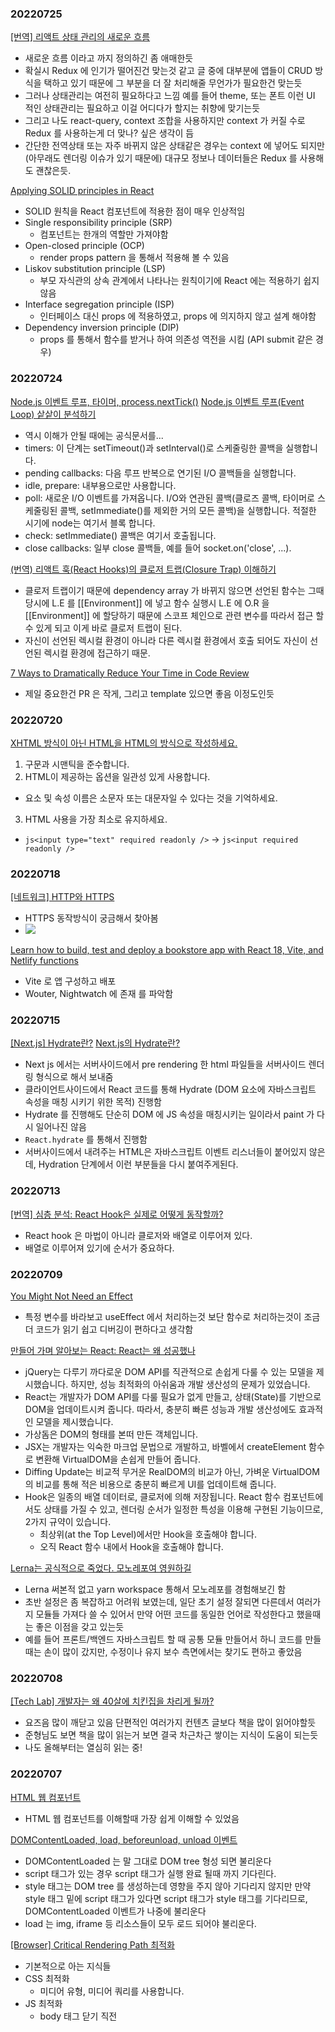 ### 20220725

[[번역] 리액트 상태 관리의 새로운 흐름](https://medium.com/@yujso66/%EB%B2%88%EC%97%AD-%EB%A6%AC%EC%95%A1%ED%8A%B8-%EC%83%81%ED%83%9C-%EA%B4%80%EB%A6%AC%EC%9D%98-%EC%83%88%EB%A1%9C%EC%9A%B4-%ED%9D%90%EB%A6%84-6e5ed0022e39)

- 새로운 흐름 이라고 까지 정의하긴 좀 애매한듯
- 확실시 Redux 에 인기가 떨어진건 맞는것 같고 글 중에 대부분에 앱들이 CRUD 방식을 택하고 있기 때문에 그 부분을 더 잘 처리해줄 무언가가 필요한건 맞는듯
- 그러나 상태관리는 여전히 필요하다고 느낌 예를 들어 theme, 또는 폰트 이런 UI 적인 상태관리는 필요하고 이걸 어디다가 할지는 취향에 맞기는듯
- 그리고 나도 react-query, context 조합을 사용하지만 context 가 커질 수로 Redux 를 사용하는게 더 맞나? 싶은 생각이 듬
- 간단한 전역상태 또는 자주 바뀌지 않은 상태같은 경우는 context 에 넣어도 되지만 (아무래도 렌더링 이슈가 있기 때문에) 대규모 정보나 데이터들은 Redux 를 사용해도 괜찮은듯.

[Applying SOLID principles in React](https://konstantinlebedev.com/solid-in-react/)

- SOLID 원칙을 React 컴포넌트에 적용한 점이 매우 인상적임
- Single responsibility principle (SRP)
  - 컴포넌트는 한개의 역할만 가져야함
- Open-closed principle (OCP)
  - render props pattern 을 통해서 적용해 볼 수 있음
- Liskov substitution principle (LSP)
  - 부모 자식관의 상속 관계에서 나타나는 원칙이기에 React 에는 적용하기 쉽지 않음
- Interface segregation principle (ISP)
  - 인터페이스 대신 props 에 적용하였고, props 에 의지하지 않고 설계 해야함
- Dependency inversion principle (DIP)
  - props 를 통해서 함수를 받거나 하여 의존성 역전을 시킴 (API submit 같은 경우)

### 20220724

[Node.js 이벤트 루프, 타이머, process.nextTick()](https://nodejs.org/ko/docs/guides/event-loop-timers-and-nexttick/)
[Node.js 이벤트 루프(Event Loop) 샅샅이 분석하기](https://www.korecmblog.com/node-js-event-loop/)

- 역시 이해가 안될 때에는 공식문서를...
- timers: 이 단계는 setTimeout()과 setInterval()로 스케줄링한 콜백을 실행합니다.
- pending callbacks: 다음 루프 반복으로 연기된 I/O 콜백들을 실행합니다.
- idle, prepare: 내부용으로만 사용합니다.
- poll: 새로운 I/O 이벤트를 가져옵니다. I/O와 연관된 콜백(클로즈 콜백, 타이머로 스케줄링된 콜백, setImmediate()를 제외한 거의 모든 콜백)을 실행합니다. 적절한 시기에 node는 여기서 블록 합니다.
- check: setImmediate() 콜백은 여기서 호출됩니다.
- close callbacks: 일부 close 콜백들, 예를 들어 socket.on('close', ...).

[(번역) 리액트 훅(React Hooks)의 클로저 트랩(Closure Trap) 이해하기](https://velog.io/@superlipbalm/the-closure-trap-of-react-hooks?utm_source=substack&utm_medium=email)

- 클로저 트랩이기 때문에 dependency array 가 바뀌지 않으면 선언된 함수는 그때 당시에 L.E 를 [[Environment]] 에 넣고 함수 실행시 L.E 에 O.R 을 [[Environment]] 에 할당하기 때문에 스코프 체인으로 관련 변수를 따라서 접근 할 수 있게 되고 이게 바로 클로저 트랩이 된다.
- 자신이 선언된 렉시컬 환경이 아니라 다른 렉시컬 환경에서 호출 되어도 자신이 선언된 렉시컬 환경에 접근하기 때문.

[7 Ways to Dramatically Reduce Your Time in Code Review](https://dev.to/thawkin3/7-ways-to-dramatically-reduce-your-time-in-code-review-5cb2)

- 제일 중요한건 PR 은 작게, 그리고 template 있으면 좋음 이정도인듯

### 20220720

[XHTML 방식이 아닌 HTML을 HTML의 방식으로 작성하세요.](https://doong-jo.github.io/posts/write-html-the-html-way-not-the-xhtml-way)

1. 구문과 시맨틱을 준수합니다.
2. HTML이 제공하는 옵션을 일관성 있게 사용합니다.

- 요소 및 속성 이름은 소문자 또는 대문자일 수 있다는 것을 기억하세요.

3. HTML 사용을 가장 최소로 유지하세요.

- `js<input type="text" required readonly />` -> `js<input required readonly />`

### 20220718

[[네트워크] HTTP와 HTTPS](https://velog.io/@ss-won/%EB%84%A4%ED%8A%B8%EC%9B%8C%ED%81%AC-HTTP%EC%99%80-HTTPS)

- HTTPS 동작방식이 궁금해서 찾아봄
- ![](http://image.yes24.com/momo/TopCate1544/MidCate009/154387724.jpg)

[Learn how to build, test and deploy a bookstore app with React 18, Vite, and Netlify functions](https://labs.pineview.io/build-test-and-deploy-an-app-react18-vite-netlify-nightwatch/)

- Vite 로 앱 구성하고 배포
- Wouter, Nightwatch 에 존재 를 파악함

### 20220715

[[Next.js] Hydrate란?](https://narup.tistory.com/230)
[Next.js의 Hydrate란?](https://helloinyong.tistory.com/315)

- Next js 에서는 서버사이드에서 pre rendering 한 html 파일들을 서버사이드 렌더링 형식으로 해서 보내줌
- 클라이언트사이드에서 React 코드를 통해 Hydrate (DOM 요소에 자바스크립트 속성을 매칭 시키기 위한 목적) 진행함
- Hydrate 를 진행해도 단순히 DOM 에 JS 속성을 매칭시키는 일이라서 paint 가 다시 일어나진 않음
- `React.hydrate` 를 통해서 진행함
- 서버사이드에서 내려주는 HTML은 자바스크립트 이벤트 리스너들이 붙어있지 않은데, Hydration 단계에서 이런 부분들을 다시 붙여주게된다.

### 20220713

[[번역] 심층 분석: React Hook은 실제로 어떻게 동작할까?](https://hewonjeong.github.io/deep-dive-how-do-react-hooks-really-work-ko/)

- React hook 은 마법이 아니라 클로저와 배열로 이루어져 있다.
- 배열로 이루어져 있기에 순서가 중요하다.

### 20220709

[You Might Not Need an Effect](https://beta.reactjs.org/learn/you-might-not-need-an-effect?ck_subscriber_id=1691094335)

- 특정 변수를 바라보고 useEffect 에서 처리하는것 보단 함수로 처리하는것이 조금 더 코드가 읽기 쉽고 디버깅이 편하다고 생각함

[만들어 가며 알아보는 React: React는 왜 성공했나](https://techblog.woowahan.com/8311/)

- jQuery는 다루기 까다로운 DOM API를 직관적으로 손쉽게 다룰 수 있는 모델을 제시했습니다. 하지만, 성능 최적화의 아쉬움과 개발 생산성의 문제가 있었습니다.
- React는 개발자가 DOM API를 다룰 필요가 없게 만들고, 상태(State)를 기반으로 DOM을 업데이트시켜 줍니다. 따라서, 충분히 빠른 성능과 개발 생산성에도 효과적인 모델을 제시했습니다.
- 가상돔은 DOM의 형태를 본떠 만든 객체입니다.
- JSX는 개발자는 익숙한 마크업 문법으로 개발하고, 바벨에서 createElement 함수로 변환해 VirtualDOM을 손쉽게 만들어 줍니다.
- Diffing Update는 비교적 무거운 RealDOM의 비교가 아닌, 가벼운 VirtualDOM의 비교를 통해 적은 비용으로 충분히 빠르게 UI를 업데이트해 줍니다.
- Hook은 일종의 배열 데이터로, 클로저에 의해 저장됩니다. React 함수 컴포넌트에서도 상태를 가질 수 있고, 렌더링 순서가 일정한 특성을 이용해 구현된 기능이므로, 2가지 규약이 있습니다.
  - 최상위(at the Top Level)에서만 Hook을 호출해야 합니다.
  - 오직 React 함수 내에서 Hook을 호출해야 합니다.

[Lerna는 공식적으로 죽었다. 모노레포여 영원하길](https://doong-jo.github.io/posts/long-live-monorepos/?utm_source=substack&utm_medium=email)

- Lerna 써본적 없고 yarn workspace 통해서 모노레포를 경험해보긴 함
- 초반 설정은 좀 복잡하고 어려워 보였는데, 일단 초기 설정 잘되면 다른데서 여러가지 모듈들 가져다 쓸 수 있어서 만약 어떤 코드를 동일한 언어로 작성한다고 했을때는 좋은 이점을 갖고 있는듯
- 예를 들어 프론트/백엔드 자바스크립트 할 때 공통 모듈 만들어서 하니 코드를 만들때는 손이 많이 갔지만, 수정이나 유지 보수 측면에서는 찾기도 편하고 좋았음

### 20220708

[[Tech Lab] 개발자는 왜 40살에 치킨집을 차리게 될까?](https://medium.com/f-lab-blog/tech-lab-%EA%B0%9C%EB%B0%9C%EC%9E%90%EB%8A%94-%EC%99%9C-40%EC%82%B4%EC%97%90-%EC%B9%98%ED%82%A8%EC%A7%91%EC%9D%84-%EC%B0%A8%EB%A6%AC%EA%B2%8C-%EB%90%A0%EA%B9%8C-998eb6396f9d)

- 요즈음 많이 깨닫고 있음 단편적인 여러가지 컨텐츠 글보다 책을 많이 읽어야할듯
- 준형님도 보면 책을 많이 읽는거 보면 결국 차근차근 쌓이는 지식이 도움이 되는듯
- 나도 올해부터는 열심히 읽는 중!

### 20220707

[HTML 웹 컴포넌트](https://github.com/yamoo9/WebComponent)

- HTML 웹 컴포넌트를 이해할때 가장 쉽게 이해할 수 있었음

[DOMContentLoaded, load, beforeunload, unload 이벤트](https://ko.javascript.info/onload-ondomcontentloaded)

- DOMContentLoaded 는 말 그대로 DOM tree 형성 되면 불리운다
- script 태그가 있는 경우 script 태그가 실행 완료 될때 까지 기다린다.
- style 태그는 DOM tree 를 생성하는데 영향을 주지 않아 기다리지 않지만 만약 style 태그 밑에 script 태그가 있다면 script 태그가 style 태그를 기다리므로, DOMContentLoaded 이벤트가 나중에 불리운다
- load 는 img, iframe 등 리소스들이 모두 로드 되어야 불리운다.

[[Browser] Critical Rendering Path 최적화](https://beomy.github.io/tech/browser/critical-rendering-path/)

- 기본적으로 아는 지식들
- CSS 최적화
  - 미디어 유형, 미디어 쿼리를 사용합니다.
- JS 최적화
  - body 태그 닫기 직전 <script> 태그를 선언합니다.
  - <script ... async>와 같이 async 속성을 사용합니다.
- 여기서 궁금한 점이 생김 `domContentLoaded` 이부분인데 왠지 생각에는 `defer` 속성을 사용하면 `domContentLoaded` 이게 `load` 보다 빨리 실행 될 줄 알았지만
  기본적으로 `defer` 속성은 `domContentLoaded` 이벤트 보다 빠르게 실행 됨.
- 대신 `async` 는 `domContentLoaded` 보다 빨리 실행 될 수도 늦게 실행 될 수도 있음. (진정한 `async`)
- 참고: [defer, async 스크립트](https://ko.javascript.info/script-async-defer)
- `domContentLoaded`: DOM이 준비되고 자바스크립트 실행을 차단하는 스타일시트가 없는 시점을 표시합니다. DOM과 CSSOM이 모두 준비된 상태로 렌더 트리를 생성할 수 있는 시점입니다.
- `loadEvent`: 페이지 로드의 마지막 단계로, 브라우저가 추가 애플리케이션 로직을 트리거 할 수 있는 onload 이벤트를 발생시킵니다.

[[Browser] 브라우저 렌더링](https://beomy.github.io/tech/browser/browser-rendering/)

- HTML 마크업을 처리하고 DOM 트리를 빌드 합니다. (DOM 파싱)
- CSS 마크업을 처리하고 CSSOM 트리를 빌드 합니다. (CSS 파싱)
- DOM 및 CSSOM을 결합하여 렌더 트리를 형성합니다. (Attachment)
- 렌더 트리에서 레이아웃을 실행하여 각 노드의 기하학적 형태를 계산합니다. (Layout)
- 개별 노드를 화면에 페인트 합니다. (Painting)

[[Browser] Reflow와 Repaint](https://beomy.github.io/tech/browser/reflow-repaint/)

- Repaint(Redraw)는 화면에 변화가 있을 때 화면을 그리는 과정입니다.
- Reflow(Layout)는 뷰포트 내에서 렌더 트리의 노드의 정확한 위치와 크기를 계산하는 과정입니다.
- Repaint가 발생하는 경우는 화면이 변경되는 모든 경우입니다.
- Reflow가 발생하는 경우는 화면의 구조가 바뀌었을 경우입니다.

[자바스크립트 엔진의 최적화 기법 (1) - JITC, Adaptive Compilation](https://meetup.toast.com/posts/77)

- 자주 반복돼서 수행되는 구간(Hotspot) 이 별로 없는 고전적인 JavaScript 프로그램들에는 interpreter가 JITC보다 효율이 좋다.
- 최근 많이 사용되는 compute-intensive한 JavaScript 프로그램들에는 JITC가 좋다.
- 두 가지 성향의 코드에 대한 성능을 모두 만족하기 위해 최근 엔진들은 adaptive JITC를 채용한다.
- Adaptive JITC는 type profiling을 수행하므로, 변수의 type이 변하지 않는다면 높은 성능을 얻을 수 있다.
  - profiling을 수행하는 동안 특정 변수의 타입이 변하지 않았다면 그 이후에도 그 변수는 타입이 변하지 않을 가능성이 매우 높을 것이다

### 20220705

[지역성의 원칙을 고려한 패키지 구조: 기능별로 나누기](https://ahnheejong.name/articles/package-structure-with-the-principal-of-locality-in-mind/)

- 나도 요즘 기능적으로 나누는 것 보단 도메인 별로 나누는게 더 좋다는 생각을 함
- 도메인 별로 나누고 그 안에서 기능적으로 나누는게 훨씬 보기 편하고 관리하기 편하다는 생각이 듬

### 20220704

[(번역) AbortController는 당신의 친구입니다](https://velog.io/@sehyunny/abort-controller-is-your-friend?utm_source=substack&utm_medium=email)

- 번역이 좀 이상하긴 하지만 그래도 단순 fetch 보다 다양한 동작에서 동작을 취소시킬 수 있다는 점이 오 좋군 싶음

[Dangit, Git!?!](https://dangitgit.com/ko)

- 역시 git 은 push 만 안하면 다 해결 할 수 있고, add, commit, push 만 이해하고 내 브렌치에서만 잘 관리하면 문제가 없으나, 역시 문제가 있을때는 여러가지 고생하는것보다 처음부터 시작하는것도 나쁘지 않다고 생각함 ㅋㅋㅋ

### 20220702

[프론트엔드 역사와 미래, 업무 분야 ... 그리고 잘하는 프론트엔드 개발자란?](https://velog.io/@teo/frontend#3-%EC%9E%98%ED%95%98%EB%8A%94-%ED%94%84%EB%A1%A0%ED%8A%B8%EC%97%94%EB%93%9C-%EA%B0%9C%EB%B0%9C%EC%9E%90%EB%9E%80)

- 잘하는 개발자에 대하여 고민하고 있는데 역시 많은 것들과 연결되어있는 프론트엔드 분야에서 잘한다는 느낌은 기술적인것도 기술적인것이지만 의사소통 잘하고 잘 만들어 내는것 같다.
